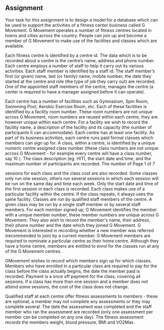 ## Assignment

Your task for this assignment is to design a model for a database which can be used to
support the activities of a fitness center business called G Movement.
G Movement operates a number of fitness centres located in towns and cities
across the country. People can join up and become a member of G Movement to
make use of the facilities and classes which are available.

Each fitness centre is identified by a centre id. The data which is to be recorded about a
centre is the centre’s name, address and phone number. Each centre employs a number
of staff to help it carry out its various activities. Each staff member is identified by a staff id.
The staff member’s first (or given) name, last (or family) name, mobile number, the date
they started at the centre and role (the type of job they carry out) are recorded. One of the
appointed staff members of the centre, manages the centre (a center is required to have a
manager assigned before it can operate).

Each centre has a number of facilities such as Gymnasium, Spin Room, Swimming Pool,
Aerobic Exercise Room, etc. Each of these facilities is identified by a facility room number.
These room numbers are not unique across G Movement, room numbers are
reused within each centre, they are however unique within each centre. For a facility we
wish to record the facility name, a description of the facility and its capacity (the number of
participants it can accommodate). Each centre has at least one facility.
As part of its business activities, each centre runs paid formal classes which members can
sign up for. A class, within a centre, is identified by a unique numeric centre assigned class
number (these class numbers are not unique across G Movement - for example
every centre will have a class number, say 10 ). The class description (eg. HIT), the start
date and time, and the maximum number of participants are recorded. The number of
Page 1 of 7

sessions for each class and the class cost are also recorded. Some classes only run one
session, others run several sessions in which each session will be run on the same day
and time each week. Only the start date and time of the first session in each class is
recorded. Each class makes use of a particular facility within the centre. If the class
repeats, it always uses the same facility. Classes are run by qualified staff members of the
centre. A given class may be run by a single staff member or by several staff members.
For each member signed up, G Movement identifies the member with a unique
member number, these member numbers are unique across G Movement. They
also wish to record the member's name, their address, their phone number and the date
which they joined G Movement. G Movement is interested in recording
whether a new member was referred (recommended to join) by a current member. G
Movement members are required to nominate a particular centre as their home centre.
Although they have a home centre, members are entitled to enrol for the classes run at
any of the G Movement centres.

GMovement wishes to record which members sign up for which classes. Members
who have enrolled in a particular class are required to pay for the class before the class
actually begins, the date the member paid is recorded. Payment is a once off payment for
the class, covering all sessions. If a class has more than one session and a member does
not attend some sessions, the cost of the class does not change.

Qualified staff at each centre offer fitness assessments to members - these are optional, a
member may not complete any assessments or they may complete several. The date the
assessment was completed and the staff member who ran the assessment are recorded
(only one assessment per member can be completed on any one day). The fitness
assessment records the members weight, blood pressure, BMI and VO2Max.
